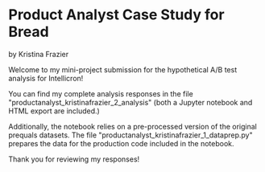 # Product Analyst Case Study for Bread

by Kristina Frazier

Welcome to my mini-project submission for the hypothetical A/B test analysis for
Intellicron!

You can find my complete analysis responses in the file "productanalyst_kristinafrazier_2_analysis" (both a Jupyter notebook and HTML export are included.)

Additionally, the notebook relies on a pre-processed version of the original prequals datasets. The file "productanalyst_kristinafrazier_1_dataprep.py" prepares the data for the production code included in the notebook.

Thank you for reviewing my responses!
